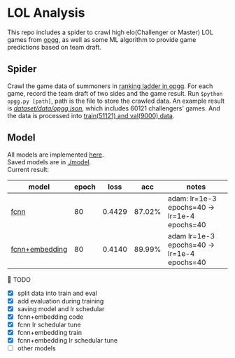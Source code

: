 # LOL Analysis
This repo includes a spider to crawl high elo(Challenger or Master) LOL games from [opgg](https://www.op.gg/), as well as some ML algorithm to provide game predictions based on team draft.

## Spider
Crawl the game data of summoners in [ranking ladder in opgg](https://www.op.gg/ranking/ladder/). For each game, record the team draft of two sides and the game result. Run `$python opgg.py [path]`, path is the file to store the crawled data. An example result is [*dataset/data/opgg.json*](https://raw.githubusercontent.com/Bowenduan/LOL_Analysis/master/data/dataset/opgg.json), which includes 60121 challengers' games. And the data is processed into [train(51121) and val(9000) data](https://github.com/Bowenduan/LOL_Analysis/tree/master/data/dataset).


## Model
All models are implemented [here](https://github.com/Bowenduan/LOL_Analysis/blob/master/train/model.py).<br>
Saved models are in [./model](https://github.com/Bowenduan/LOL_Analysis/tree/master/model).<br>
Current result:

| model | epoch | loss | acc | notes|
| ---   | ---   | ---  | --- | ---  |
|[fcnn](https://github.com/Bowenduan/LOL_Analysis/blob/master/train/train_fcnn.py)  |  80  | 0.4429| 87.02% | adam: lr=1e-3 epochs=40 -> lr=1e-4 epochs=40 |
|[fcnn+embedding](https://github.com/Bowenduan/LOL_Analysis/blob/master/train/train_fcnn_emb.py)| 80 | 0.4140 | 89.99% | adam lr=1e-3 epochs=40 -> lr=1e-4 epochs=40 |


:triangular_flag_on_post: TODO

* [x] split data into train and eval
* [x] add evaluation during training
* [x] saving model and lr schedular
* [x] fcnn+embedding code
* [x] fcnn lr schedular tune 
* [x] fcnn+embedding train
* [x] fcnn+embedding lr schedular tune 
* [ ] other models
